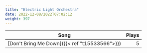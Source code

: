 ```yaml
---
title: "Electric Light Orchestra"
date: 2022-12-08/2022T07:02:12
weight: 397
---
```




 Song | Plays 
----- | -----:
[Don't Bring Me Down]({{< ref "t15533566">}}) | 5
